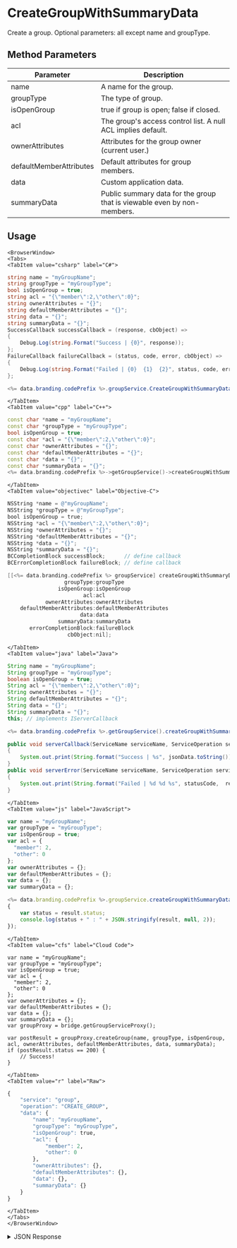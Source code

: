 # CreateGroupWithSummaryData

Create a group. Optional parameters: all except name and groupType.

<PartialServop service_name="group" operation_name="CREATE_GROUP" />

## Method Parameters
Parameter | Description
--------- | -----------
name | A name for the group. 
groupType | The type of group. 
isOpenGroup | true if group is open; false if closed. 
acl | The group's access control list. A null ACL implies default. 
ownerAttributes | Attributes for the group owner (current user.) 
defaultMemberAttributes | Default attributes for group members. 
data | Custom application data. 
summaryData | Public summary data for the group that is viewable even by non-members. 

## Usage

```mdx-code-block
<BrowserWindow>
<Tabs>
<TabItem value="csharp" label="C#">
```

```csharp
string name = "myGroupName";
string groupType = "myGroupType";
bool isOpenGroup = true;
string acl = "{\"member\":2,\"other\":0}";
string ownerAttributes = "{}";
string defaultMemberAttributes = "{}";
string data = "{}";
string summaryData = "{}";
SuccessCallback successCallback = (response, cbObject) =>
{
    Debug.Log(string.Format("Success | {0}", response));
};
FailureCallback failureCallback = (status, code, error, cbObject) =>
{
    Debug.Log(string.Format("Failed | {0}  {1}  {2}", status, code, error));
};

<%= data.branding.codePrefix %>.groupService.CreateGroupWithSummaryData(name, groupType, isOpenGroup, acl, ownerAttributes, defaultMemberAttributes, data, summaryData, successCallback, failureCallback);
```

```mdx-code-block
</TabItem>
<TabItem value="cpp" label="C++">
```

```cpp
const char *name = "myGroupName";
const char *groupType = "myGroupType";
bool isOpenGroup = true;
const char *acl = "{\"member\":2,\"other\":0}";
const char *ownerAttributes = "{}";
const char *defaultMemberAttributes = "{}";
const char *data = "{}";
const char *summaryData = "{}";
<%= data.branding.codePrefix %>->getGroupService()->createGroupWithSummaryData(name, groupType, isOpenGroup, acl, ownerAttributes, defaultMemberAttributes, data, summaryData, this);
```

```mdx-code-block
</TabItem>
<TabItem value="objectivec" label="Objective-C">
```

```objectivec
NSString *name = @"myGroupName";
NSString *groupType = @"myGroupType";
bool isOpenGroup = true;
NSString *acl = "{\"member\":2,\"other\":0}";
NSString *ownerAttributes = "{}";
NSString *defaultMemberAttributes = "{}";
NSString *data = "{}";
NSString *summaryData = "{}";
BCCompletionBlock successBlock;      // define callback
BCErrorCompletionBlock failureBlock; // define callback

[[<%= data.branding.codePrefix %> groupService] createGroupWithSummaryData:name
                  groupType:groupType
                isOpenGroup:isOpenGroup
                        acl:acl
            ownerAttributes:ownerAttributes
    defaultMemberAttributes:defaultMemberAttributes
                       data:data
                summaryData:summaryData
       errorCompletionBlock:failureBlock
                   cbObject:nil];
```

```mdx-code-block
</TabItem>
<TabItem value="java" label="Java">
```

```java
String name = "myGroupName";
String groupType = "myGroupType";
boolean isOpenGroup = true;
String acl = "{\"member\":2,\"other\":0}";
String ownerAttributes = "{}";
String defaultMemberAttributes = "{}";
String data = "{}";
String summaryData = "{}";
this; // implements IServerCallback

<%= data.branding.codePrefix %>.getGroupService().createGroupWithSummaryData(name, groupType, isOpenGroup, acl, ownerAttributes, defaultMemberAttributes, data, summaryData, this);

public void serverCallback(ServiceName serviceName, ServiceOperation serviceOperation, JSONObject jsonData)
{
    System.out.print(String.format("Success | %s", jsonData.toString()));
}
public void serverError(ServiceName serviceName, ServiceOperation serviceOperation, int statusCode, int reasonCode, String jsonError)
{
    System.out.print(String.format("Failed | %d %d %s", statusCode,  reasonCode, jsonError.toString()));
}
```

```mdx-code-block
</TabItem>
<TabItem value="js" label="JavaScript">
```

```javascript
var name = "myGroupName";
var groupType = "myGroupType";
var isOpenGroup = true;
var acl = {
  "member": 2,
  "other": 0
};
var ownerAttributes = {};
var defaultMemberAttributes = {};
var data = {};
var summaryData = {};

<%= data.branding.codePrefix %>.groupService.createGroupWithSummaryData(name, groupType, isOpenGroup, acl, ownerAttributes, defaultMemberAttributes, data, summaryData, result =>
{
    var status = result.status;
    console.log(status + " : " + JSON.stringify(result, null, 2));
});
```

```mdx-code-block
</TabItem>
<TabItem value="cfs" label="Cloud Code">
```

```cfscript
var name = "myGroupName";
var groupType = "myGroupType";
var isOpenGroup = true;
var acl = {
  "member": 2,
  "other": 0
};
var ownerAttributes = {};
var defaultMemberAttributes = {};
var data = {};
var summaryData = {};
var groupProxy = bridge.getGroupServiceProxy();

var postResult = groupProxy.createGroup(name, groupType, isOpenGroup, acl, ownerAttributes, defaultMemberAttributes, data, summaryData);
if (postResult.status == 200) {
    // Success!
}
```

```mdx-code-block
</TabItem>
<TabItem value="r" label="Raw">
```

```r
{
	"service": "group",
	"operation": "CREATE_GROUP",
	"data": {
		"name": "myGroupName",
		"groupType": "myGroupType",
		"isOpenGroup": true,
		"acl": {
			"member": 2,
			"other": 0
		},
		"ownerAttributes": {},
		"defaultMemberAttributes": {},
		"data": {},
		"summaryData": {}
	}
}
```

```mdx-code-block
</TabItem>
</Tabs>
</BrowserWindow>
```

<details>
<summary>JSON Response</summary>

```json
{
  "data": {
    "gameId": "12345",
    "groupId": "b7b590e0-0e27-47ef-8bf5-03a3b4e34475",
    "ownerId": "77ce8889-20b7-4d01-b248-e0beb747f1b4",
    "name": "myGroupName",
    "groupType": "myGroupType",
    "createdAt": 1561472696504,
    "updatedAt": 1561472696504,
    "members": {
      "77ce8889-20b7-4d01-b248-e0beb747f1b4": {
        "role": "OWNER",
        "attributes": {}
      }
    },
    "pendingMembers": {},
    "version": 1,
    "summaryData": {},
    "isOpenGroup": true,
    "defaultMemberAttributes": {},
    "memberCount": 1,
    "invitedPendingMemberCount": 0,
    "requestingPendingMemberCount": 0,
    "acl": {
      "member": 2,
      "other": 0
    }
  },
  "status": 200
}
```
</details>

